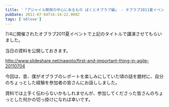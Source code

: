 ```yaml
---
title: '「アジャイル開発の中心にあるもの ぼくとオブラブ編」 - オブラブ2011夏イベント'
pubDate: 2011-07-04T16:14:22.000Z
tags: ['oblove']
---
```


7/4に開催されたオブラブ2011夏イベントで上記のタイトルで講演させてもらいました。

当日の資料を公開しておきます。

http://www.slideshare.net/nawoto/first-and-important-thing-in-agile-20110704

今回は、昔、僕がオブラブのレポートを楽しみにしていた頃の話を題材に、自分のちょっとした経験を参加者の皆さんにお話ししました。

資料では上手く伝わらないかもしれませんが、参加してくださった皆さんのちょっとした何かの切っ掛けになれば幸いです。
